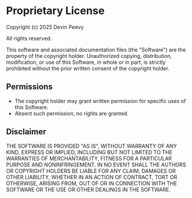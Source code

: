 # Proprietary License

Copyright (c) 2025 Devin Peevy

All rights reserved.

This software and associated documentation files (the "Software") are the property of the copyright holder.
Unauthorized copying, distribution, modification, or use of this Software, in whole or in part, is strictly prohibited without the prior written consent of the copyright holder.

## Permissions
- The copyright holder may grant written permission for specific uses of this Software.
- Absent such permission, no rights are granted.

## Disclaimer
THE SOFTWARE IS PROVIDED "AS IS", WITHOUT WARRANTY OF ANY KIND, EXPRESS OR IMPLIED, INCLUDING BUT NOT LIMITED TO THE WARRANTIES OF MERCHANTABILITY, FITNESS FOR A PARTICULAR PURPOSE AND NONINFRINGEMENT.
IN NO EVENT SHALL THE AUTHORS OR COPYRIGHT HOLDERS BE LIABLE FOR ANY CLAIM, DAMAGES OR OTHER LIABILITY, WHETHER IN AN ACTION OF CONTRACT, TORT OR OTHERWISE, ARISING FROM, OUT OF OR IN CONNECTION WITH THE SOFTWARE OR THE USE OR OTHER DEALINGS IN THE SOFTWARE.
